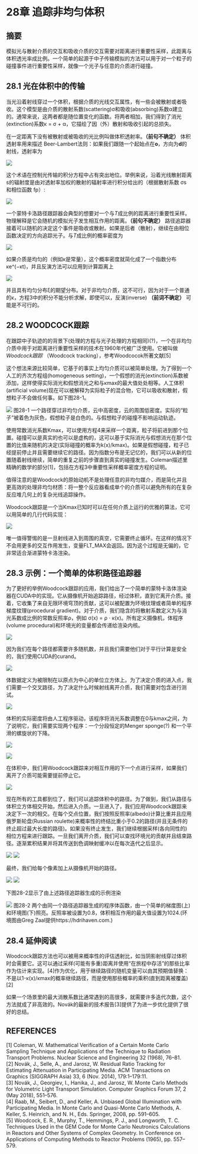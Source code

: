 # 28章  追踪非均匀体积

## 摘要
模拟光与散射介质的交互和吸收介质的交互需要对距离进行重要性采样，此距离与体积透光率成比例。一个简单的起源于中子传输模拟的方法可以用于对一个粒子的碰撞事件进行重要性采样，就像一个光子与任意的介质进行碰撞。

## 28.1 光在体积中的传输
当光沿着射线穿过一个体积，根据介质的光线交互属性，有一些会被散射或者吸收。这个模型是由介质的散射系数(scattering)σ和吸收(absorbing)系数α建立的。通常来说，这两者都是随位置变化的函数。将两者相加，我们得到了消光(extinction)系数κ = σ + α，它描绘了因（外）散射和吸收引起的总损失。

在一定距离下没有被散射或被吸收的光比例叫做体积透射率。**（前句不确定）** 体积透射率用来描述 Beer-Lambert法则：如果我们跟随一个起始点在**o**，方向为**d**的射线，透射率为

![](./formula-28-1.JPG)

这个术语在控制光传输的积分方程中占有突出地位。举例来说，沿着光线散射距离s的辐射度是由对透射率加权的散射的辐射率进行积分给出的（根据散射系数 σs 和相位函数 fp）:

![](./formula-28-2.JPG)

一个蒙特卡洛路径跟踪器会典型的想要对一个与*T*成比例的距离进行重要性采样。物理解释是它会随机的模拟光子发生相互作用的距离。**（前句不确定）** 路径追踪器接着可以随机的决定这个事件是吸收或散射。如果是后者（散射），继续在由相位函数决定的方向追踪光子。与*T*成比例的概率密度为

![](./formula-28-3.JPG)

如果介质是均匀的（例如κ是常量），这个概率密度就简化成了一个指数分布 κe^(−κt)，并且反演方法可以应用到计算距离上

![](./formula-28-4.JPG)

并且具有均匀分布ξ的期望分布。对于非均匀介质，这不可行，因为对于一个普通的κ，方程3中的积分不能分析求解，即使可以，反演(inverse) **（前词不确定）** 可能是不可行的。

## 28.2 WOODCOCK跟踪
在跟踪中子轨迹的的背景下(处理的方程与光子处理的方程相同)(?)，一个在非均匀介质中用于对距离进行重要性采样的技术在1960年代被广泛使用。它被叫做 *Woodcock跟踪* （Woodcock tracking），参考Woodcocok所著文献[5]

这个想法来源比较简单，它基于的事实上均匀介质可以被简单处理。为了得到一个人工的齐次方程组(homogeneous setting)，一个假想的消光(extinction)系数被添加，这样使得实际消光和假想消光之和与κmax的最大值处处相等。人工体积(artificial volume)现在可以被解释为实际粒子的混合物，它可以吸收和散射，假想粒子不会做任何事。如下图28-1。


![](./figure-28-1.JPG)
图28-1 一个路径穿过非均匀介质，云中高密度，云的周围低密度。实际的“粒子”被着色为灰色，假想粒子是白色的。与假想粒子的碰撞不影响运动轨迹。

使用常数消光系数Kmax，可以使用方程4来采样一个距离，粒子将前进到那个位置。碰撞可以是真实的也可以是虚构的，这可以基于实际消光与假想消光在那个位置的比值来随机的决定(实际碰撞的概率为k(x)/kmax)。如果是假想碰撞，粒子已经提前停止并且需要继续它的路径。因为指数分布是无记忆的，我们可以从新的位置随着射线继续，简单的重复之前的步骤直到真实的碰撞发生。Coleman描述里精确的数学的部分[1]，包括在方程3中重要性采样概率密度方程的证明。

值得注意的是Woodcock的原始动机不是处理任意的非均匀媒介，而是简化并且更高效的处理非均匀材质：将一整个反应器看成单个的介质可以避免所有的在复杂反应堆几何上的复杂光线追踪操作。

Woodcock跟踪是一个当Kmax已知时可以在任何介质上运行的优雅的算法，它可以用简单的几行代码实现：

![](./code-28-0.JPG)

唯一值得警惕的是一旦射线进入到周围的真空，它需要终止循环。在这样的情况下不会用更多的交互作用发生，变量FLT_MAX会返回。因为这个过程是无偏的，它非常适合渐进蒙特卡洛渲染。

## 28.3 示例：一个简单的体积路径追踪器

为了更好的举例Woodcock跟踪的应用，我们给出了一个简单的蒙特卡洛体渲染器在CUDA中的实现。它从摄像机开始追踪路径，经过体积，直到它离开介质。接着，它收集了来自无限环境穹顶的贡献，这可以被配置为环境纹理或者简单的程序梯度纹理(procedural gradient)。对于介质，我们隐含的将散射系数定义为与消光系数成比例的常数反照率ρ，例如 σ(x) = ρ ⋅ κ(x)。所有定义摄像机，体程序(volume procedural)和环境光的变量都会传递给渲染内核。

![](./code-28-1.JPG)

因为我们在每个路径都需要许多随机数，并且我们需要他们对于平行计算是安全的，我们使用CUDA的curand。

![](./code-28-2.JPG)

体数据定义为被限制在以原点为中心的单位立方体上。为了决定介质的进入点，我们需要一个交叉路径，为了决定什么时候射线离开介质，我们需要对包含进行测试。

![](./code-28-3.JPG)

体积的实际密度将由人工程序驱动，该程序将消光系数调整在0与kmax之间，为了说明它，我们需要实现两个程序：一个分段恒定的Menger sponge(?) 和一个平滑的螺旋状的下降。

![](./code-28-4.JPG)

![](./code-28-5.JPG)

在体积中，我们用Woodcock跟踪来对相互作用的下一个点进行采样，如果我们离开了介质可能需要提前停止它。

![](./code-28-6.JPG)

现在所有的工具都到位了，我们可以追踪体积中的路径。为了做到，我们从路径与体积立方体相交开始，然后进入介质。一旦进入了，我们应用Woodcock跟踪来决定下一次的相交。在每个交点位置，我们按照反照率(albedo)计算比重并且应用俄罗斯轮盘(Russian roulette)来概率性的终结比重小于0.2的路径(并且无条件的终止超过最大长度的路径)。如果没有终止发生，我们继续根据采样(各向同性的)相位方程来进行跟踪。一旦我们离开介质，我们可以查找环境光的贡献并且结束路径。逐渐累积结果并将其传送到色调映射缓冲以在每次迭代之后显示。

![](./code-28-7.JPG)
![](./code-28-8.JPG)

最终，我们给每个像素加上从摄像机开始的路径。

![](./code-28-9.JPG)
![](./code-28-10.JPG)

下图28-2显示了由上述路径追踪器生成的示例渲染

![](./figure-28-2.JPG)
图28-2 两个由同一个路径追踪器生成的程序体函数，由一个简单的梯度图(上)和环境图(下)照亮。反照率被设置为0.8，体积相互作用的最大值设置为1024.(环境图由Greg Zaal提供https://hdrihaven.com.)

## 28.4 延伸阅读

Woodcock跟踪方法也可以被用来概率性的评估透射比，如当阴影射线穿过体积时会需要它。这可以通过采样(可能有多重)距离并使用“在旅程中存活”的那些比率作为估计来实现。[4]作为优化，用于继续路径的随机变量可以由其预期值替换：不是以1-κ(x)/κmax的概率继续路径，而是使用那些概率的乘积(直到距离被覆盖)[2]

如果一个场景里的最大消散系数比通常遇到的高很多，就需要许多迭代次数，这个方法就成了非高效的。Novák的最新的技术报告[3]提供了为进一步优化提供了很好的总结。

## REFERENCES

[1] Coleman, W. Mathematical Verification of a Certain Monte Carlo Sampling Technique and Applications of the Technique to Radiation Transport Problems. Nuclear Science and Engineering 32 (1968), 76–81.  
[2] Novák, J., Selle, A., and Jarosz, W. Residual Ratio Tracking for Estimating Attenuation in Participating Media. ACM Transactions on Graphics (SIGGRAPH Asia) 33, 6 (Nov. 2014), 179:1–179:11.  
[3] Novák, J., Georgiev, I., Hanika, J., and Jarosz, W. Monte Carlo Methods for Volumetric Light Transport Simulation. Computer Graphics Forum 37, 2 (May 2018), 551–576.  
[4] Raab, M., Seibert, D., and Keller, A. Unbiased Global Illumination with Participating Media. In Monte Carlo and Quasi-Monte Carlo Methods, A. Keller, S. Heinrich, and N. H., Eds. Springer, 2008, pp. 591–605.    
[5] Woodcock, E. R., Murphy, T., Hemmings, P. J., and Longworth, T. C. Techniques Used in the GEM Code for Monte Carlo Neutronics Calculations in Reactors and Other Systems of Complex Geometry. In Conference on Applications of Computing Methods to Reactor Problems (1965), pp. 557–579.
